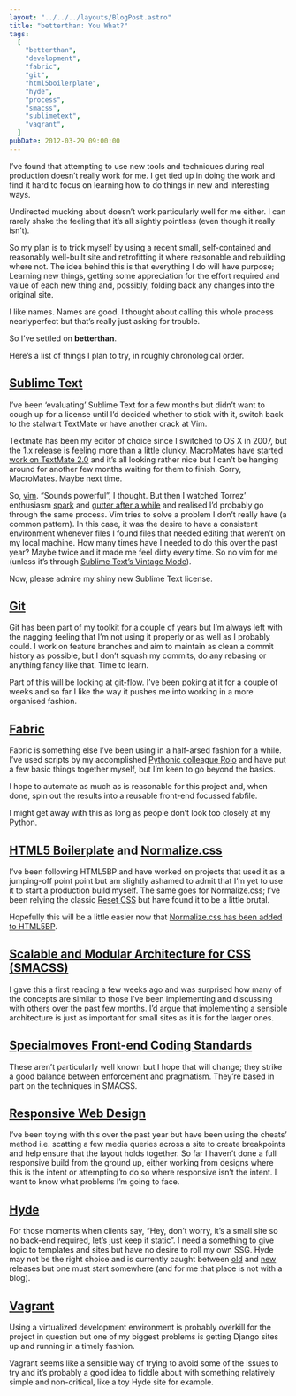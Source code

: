 ```yaml
---
layout: "../../../layouts/BlogPost.astro"
title: "betterthan: You What?"
tags:
  [
    "betterthan",
    "development",
    "fabric",
    "git",
    "html5boilerplate",
    "hyde",
    "process",
    "smacss",
    "sublimetext",
    "vagrant",
  ]
pubDate: 2012-03-29 09:00:00
---
```


I’ve found that attempting to use new tools and techniques during real production doesn’t really work for me. I get tied up in doing the work and find it hard to focus on learning how to do things in new and interesting ways.

Undirected mucking about doesn’t work particularly well for me either. I can rarely shake the feeling that it’s all slightly pointless (even though it really isn’t).

So my plan is to trick myself by using a recent small, self-contained and reasonably well-built site and retrofitting it where reasonable and rebuilding where not. The idea behind this is that everything I do will have purpose; Learning new things, getting some appreciation for the effort required and value of each new thing and, possibly, folding back any changes into the original site.

I like names. Names are good. I thought about calling this whole process nearlyperfect but that’s really just asking for trouble.

So I’ve settled on **betterthan**.

Here’s a list of things I plan to try, in roughly chronological order.

## [Sublime Text](http://www.sublimetext.com/)

I’ve been ‘evaluating’ Sublime Text for a few months but didn’t want to cough up for a license until I’d decided whether to stick with it, switch back to the stalwart TextMate or have another crack at Vim.

Textmate has been my editor of choice since I switched to OS X in 2007, but the 1.x release is feeling more than a little clunky. MacroMates have [started work on TextMate 2.0](http://blog.macromates.com/2011/textmate-2-0-alpha/) and it’s all looking rather nice but I can’t be hanging around for another few months waiting for them to finish. Sorry, MacroMates. Maybe next time.

So, [vim](http://www.vim.org/). “Sounds powerful”, I thought. But then I watched Torrez’ enthusiasm [spark](http://notes.torrez.org/2012/03/q.html) and [gutter after a while](http://notes.torrez.org/2011/11/novimber-wrap-up.html) and realised I’d probably go through the same process. Vim tries to solve a problem I don’t really have (a common pattern). In this case, it was the desire to have a consistent environment whenever files I found files that needed editing that weren’t on my local machine. How many times have I needed to do this over the past year? Maybe twice and it made me feel dirty every time. So no vim for me (unless it’s through [Sublime Text’s Vintage Mode](http://www.sublimetext.com/docs/2/vintage.html)).

Now, please admire my shiny new Sublime Text license.

## [Git](http://git-scm.com/)

Git has been part of my toolkit for a couple of years but I’m always left with the nagging feeling that I’m not using it properly or as well as I probably could. I work on feature branches and aim to maintain as clean a commit history as possible, but I don’t squash my commits, do any rebasing or anything fancy like that. Time to learn.

Part of this will be looking at [git-flow](https://github.com/nvie/gitflow). I’ve been poking at it for a couple of weeks and so far I like the way it pushes me into working in a more organised fashion.

## [Fabric](http://fabric.readthedocs.org/)

Fabric is something else I’ve been using in a half-arsed fashion for a while. I’ve used scripts by my accomplished [Pythonic colleague Rolo](http://wildfish.com/) and have put a few basic things together myself, but I’m keen to go beyond the basics.

I hope to automate as much as is reasonable for this project and, when done, spin out the results into a reusable front-end focussed fabfile.

I might get away with this as long as people don’t look too closely at my Python.

## [HTML5 Boilerplate](http://html5boilerplate.com/) and [Normalize.css](http://necolas.github.com/normalize.css/)

I’ve been following HTML5BP and have worked on projects that used it as a jumping-off point point but am slightly ashamed to admit that I’m yet to use it to start a production build myself. The same goes for Normalize.css; I’ve been relying the classic [Reset CSS](http://meyerweb.com/eric/tools/css/reset/) but have found it to be a little brutal.

Hopefully this will be a little easier now that [Normalize.css has been added to HTML5BP](http://heybigname.com/2011/06/23/html5-boilerplate-adds-normalize-css/).

## [Scalable and Modular Architecture for CSS (SMACSS)](http://smacss.com/)

I gave this a first reading a few weeks ago and was surprised how many of the concepts are similar to those I’ve been implementing and discussing with others over the past few months. I’d argue that implementing a sensible architecture is just as important for small sites as it is for the larger ones.

## [Specialmoves Front-end Coding Standards](https://github.com/specialmoves/coding-standards-front-end)

These aren’t particularly well known but I hope that will change; they strike a good balance between enforcement and pragmatism. They’re based in part on the techniques in SMACSS.

## [Responsive Web Design](http://www.alistapart.com/articles/responsive-web-design/)

I’ve been toying with this over the past year but have been using the cheats’ method i.e. scatting a few media queries across a site to create breakpoints and help ensure that the layout holds together. So far I haven’t done a full responsive build from the ground up, either working from designs where this is the intent or attempting to do so where responsive isn’t the intent. I want to know what problems I’m going to face.

## [Hyde](http://ringce.com/hyde)

For those moments when clients say, “Hey, don’t worry, it’s a small site so no back-end required, let’s just keep it static”. I need a something to give logic to templates and sites but have no desire to roll my own SSG. Hyde may not be the right choice and is currently caught between [old](https://github.com/lakshmivyas/hyde) and [new](https://github.com/hyde/hyde) releases but one must start somewhere (and for me that place is not with a blog).

## [Vagrant](http://vagrantup.com/)

Using a virtualized development environment is probably overkill for the project in question but one of my biggest problems is getting Django sites up and running in a timely fashion.

Vagrant seems like a sensible way of trying to avoid some of the issues to try and it’s probably a good idea to fiddle about with something relatively simple and non-critical, like a toy Hyde site for example.
